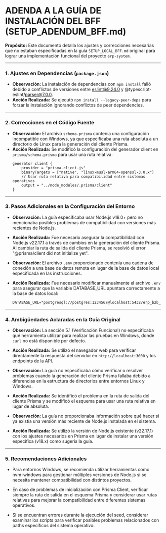 # ADENDA A LA GUÍA DE INSTALACIÓN DEL BFF (SETUP_ADENDUM_BFF.md)

**Propósito:** Este documento detalla los ajustes y correcciones necesarias que no estaban especificadas en la guía `SETUP_LOCAL_BFF.md` original para lograr una implementación funcional del proyecto `erp-system`.

---

### **1. Ajustes en Dependencias (`package.json`)**

* **Observación:** La instalación de dependencias con `npm install` falló debido a conflictos de versiones entre eslint@9.24.0 y @typescript-eslint/parser@7.0.0.
* **Acción Realizada:** Se ejecutó `npm install --legacy-peer-deps` para forzar la instalación ignorando conflictos de peer dependencies.

---

### **2. Correcciones en el Código Fuente**

* **Observación:** El archivo `schema.prisma` contenía una configuración incompatible con Windows, ya que especificaba una ruta absoluta a un directorio de Linux para la generación del cliente Prisma.
* **Acción Realizada:** Se modificó la configuración del generador client en `prisma/schema.prisma` para usar una ruta relativa:
  ```prisma
  generator client {
      provider = "prisma-client-js"
      binaryTargets = ["native", "linux-musl-arm64-openssl-3.0.x"]
      // Usar ruta relativa para compatibilidad entre sistemas operativos
      output = "../node_modules/.prisma/client"
  }
  ```

---

### **3. Pasos Adicionales en la Configuración del Entorno**

* **Observación:** La guía especificaba usar Node.js v18.0+ pero no mencionaba posibles problemas de compatibilidad con versiones más recientes de Node.js.
* **Acción Realizada:** Fue necesario asegurar la compatibilidad con Node.js v22.17.1 a través de cambios en la generación del cliente Prisma. Al cambiar la ruta de salida del cliente Prisma, se resolvió el error "@prisma/client did not initialize yet".

* **Observación:** El archivo `.env` proporcionado contenía una cadena de conexión a una base de datos remota en lugar de la base de datos local especificada en las instrucciones.
* **Acción Realizada:** Fue necesario modificar manualmente el archivo `.env` para asegurar que la variable DATABASE_URL apuntara correctamente a la base de datos local:
  ```
  DATABASE_URL="postgresql://postgres:1234567@localhost:5432/erp_b2b_mobile_local"
  ```

---

### **4. Ambigüedades Aclaradas en la Guía Original**

* **Observación:** La sección 5.1 (Verificación Funcional) no especificaba qué herramienta utilizar para realizar las pruebas en Windows, donde `curl` no está disponible por defecto.
* **Acción Realizada:** Se utilizó el navegador web para verificar directamente la respuesta del servidor en `http://localhost:3000` y los endpoints de la API.

* **Observación:** La guía no especificaba cómo verificar o resolver problemas cuando la generación del cliente Prisma fallaba debido a diferencias en la estructura de directorios entre entornos Linux y Windows.
* **Acción Realizada:** Se identificó el problema en la ruta de salida del cliente Prisma y se modificó el esquema para usar una ruta relativa en lugar de absoluta.

* **Observación:** La guía no proporcionaba información sobre qué hacer si ya existía una versión más reciente de Node.js instalada en el sistema.
* **Acción Realizada:** Se utilizó la versión de Node.js existente (v22.17.1) con los ajustes necesarios en Prisma en lugar de instalar una versión específica (v18.x) como sugería la guía.

---

### **5. Recomendaciones Adicionales**

* Para entornos Windows, se recomienda utilizar herramientas como nvm-windows para gestionar múltiples versiones de Node.js si se necesita mantener compatibilidad con distintos proyectos.

* En caso de problemas de inicialización con Prisma Client, verificar siempre la ruta de salida en el esquema Prisma y considerar usar rutas relativas para mejorar la compatibilidad entre diferentes sistemas operativos.

* Si se encuentran errores durante la ejecución del seed, considerar examinar los scripts para verificar posibles problemas relacionados con paths específicos del sistema operativo.
